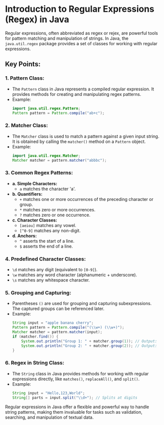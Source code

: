 # Introduction to Regular Expressions (Regex) in Java

Regular expressions, often abbreviated as regex or rejex, are powerful tools for pattern matching and manipulation of strings. In Java, the `java.util.regex` package provides a set of classes for working with regular expressions.

## Key Points:

### 1. **Pattern Class:**
   - The `Pattern` class in Java represents a compiled regular expression. It provides methods for creating and manipulating regex patterns.
   - Example:
     ```java
     import java.util.regex.Pattern;
     Pattern pattern = Pattern.compile("ab+c");
     ```

### 2. **Matcher Class:**
   - The `Matcher` class is used to match a pattern against a given input string. It is obtained by calling the `matcher()` method on a `Pattern` object.
   - Example:
     ```java
     import java.util.regex.Matcher;
     Matcher matcher = pattern.matcher("abbbc");
     ```

### 3. **Common Regex Patterns:**
   - **a. Simple Characters:**
     - `a` matches the character 'a'.
   - **b. Quantifiers:**
     - `+` matches one or more occurrences of the preceding character or group.
     - `*` matches zero or more occurrences.
     - `?` matches zero or one occurrence.
   - **c. Character Classes:**
     - `[aeiou]` matches any vowel.
     - `[^0-9]` matches any non-digit.
   - **d. Anchors:**
     - `^` asserts the start of a line.
     - `$` asserts the end of a line.

### 4. **Predefined Character Classes:**
   - `\d` matches any digit (equivalent to `[0-9]`).
   - `\w` matches any word character (alphanumeric + underscore).
   - `\s` matches any whitespace character.

### 5. **Grouping and Capturing:**
   - Parentheses `()` are used for grouping and capturing subexpressions. The captured groups can be referenced later.
   - Example:
     ```java
     String input = "apple banana cherry";
     Pattern pattern = Pattern.compile("(\\w+) (\\w+)");
     Matcher matcher = pattern.matcher(input);
     if (matcher.find()) {
         System.out.println("Group 1: " + matcher.group(1)); // Output: apple
         System.out.println("Group 2: " + matcher.group(2)); // Output: banana
     }
     ```

### 6. **Regex in String Class:**
   - The `String` class in Java provides methods for working with regular expressions directly, like `matches()`, `replaceAll()`, and `split()`.
   - Example:
     ```java
     String input = "Hello,123,World";
     String[] parts = input.split("\\d+"); // Splits at digits
     ```

Regular expressions in Java offer a flexible and powerful way to handle string patterns, making them invaluable for tasks such as validation, searching, and manipulation of textual data.
